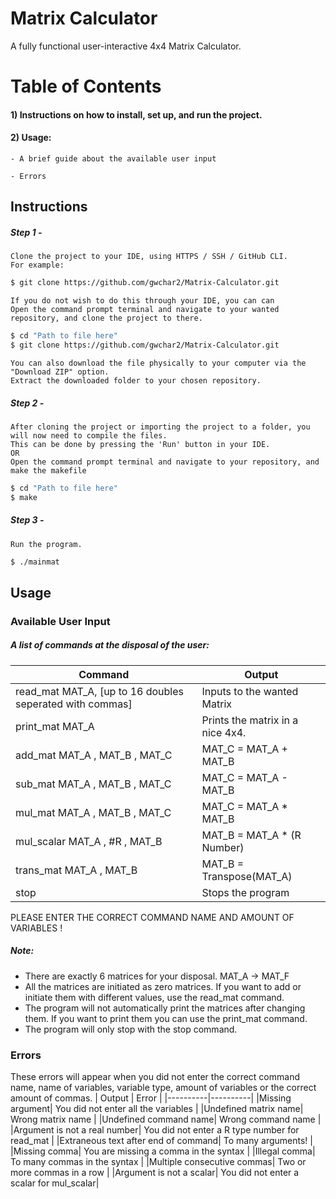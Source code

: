 # Matrix Calculator
 A fully functional user-interactive 4x4 Matrix Calculator.

# Table of Contents
#### 1) Instructions on how to install, set up, and run the project.

#### 2) Usage:

    - A brief guide about the available user input

    - Errors

## Instructions
##### Step 1 -

    Clone the project to your IDE, using HTTPS / SSH / GitHub CLI.
    For example:
```bash
$ git clone https://github.com/gwchar2/Matrix-Calculator.git
```
    If you do not wish to do this through your IDE, you can can
    Open the command prompt terminal and navigate to your wanted repository, and clone the project to there.
```bash   
$ cd "Path to file here"
$ git clone https://github.com/gwchar2/Matrix-Calculator.git
```  
    
    You can also download the file physically to your computer via the "Download ZIP" option.    
    Extract the downloaded folder to your chosen repository.

##### Step 2 -

    After cloning the project or importing the project to a folder, you will now need to compile the files.
    This can be done by pressing the 'Run' button in your IDE. 
    OR
    Open the command prompt terminal and navigate to your repository, and make the makefile
```bash   
$ cd "Path to file here"
$ make
```   

##### Step 3 -

    Run the program.
```bash   
$ ./mainmat
```            

## Usage  
### Available User Input

##### A list of commands at the disposal of the user:

| Command | Output |
|----------|----------|
| read_mat MAT_A, [up to 16 doubles seperated with commas] | Inputs to the wanted Matrix |
| print_mat MAT_A              |  Prints the matrix in a nice 4x4. |
| add_mat MAT_A , MAT_B , MAT_C    |   MAT_C = MAT_A + MAT_B |
| sub_mat MAT_A , MAT_B , MAT_C    |   MAT_C = MAT_A - MAT_B |
| mul_mat MAT_A , MAT_B , MAT_C    |   MAT_C = MAT_A * MAT_B |
| mul_scalar MAT_A , #R , MAT_B    |   MAT_B = MAT_A * (R Number)    |
| trans_mat MAT_A , MAT_B       |   MAT_B = Transpose(MAT_A)|
| stop                         |   Stops the program |

PLEASE ENTER THE CORRECT COMMAND NAME AND AMOUNT OF VARIABLES ! 
##### Note:
- There are exactly 6 matrices for your disposal. MAT_A -> MAT_F
- All the matrices are initiated as zero matrices. If you want to add or initiate them with different values, use the read_mat command.
- The program will not automatically print the matrices after changing them. If you want to print them you can use the print_mat command.
- The program will only stop with the stop command.

### Errors
These errors will appear when you did not enter the correct command name, name of variables, variable type, amount of variables or the correct amount of commas.
| Output | Error |
|----------|----------|
|Missing argument| You did not enter all the variables |
|Undefined matrix name| Wrong matrix name |
|Undefined command name| Wrong command name |
|Argument is not a real number| You did not enter a R type number for read_mat |
|Extraneous text after end of command| To many arguments! |
|Missing comma| You are missing a comma in the syntax |
|Illegal comma| To many commas in the syntax |
|Multiple consecutive commas| Two or more commas in a row |
|Argument is not a scalar| You did not enter a scalar for mul_scalar|



